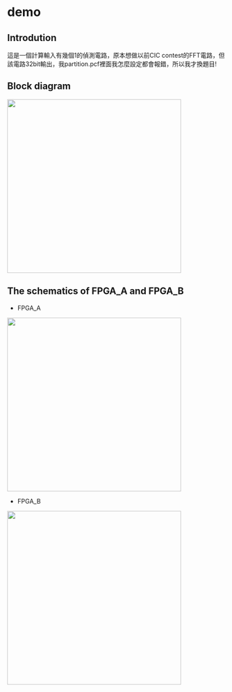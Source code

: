 # demo

## Introdution
這是一個計算輸入有幾個1的偵測電路，原本想做以前CIC contest的FFT電路，但該電路32bit輸出，我partition.pcf裡面我怎麼設定都會報錯，所以我才換題目!
## Block diagram

<img src="https://user-images.githubusercontent.com/117829285/233327992-0cf7e0bb-eaff-4c69-b135-84d6077f6a66.png" width="400">

## The schematics of FPGA_A and FPGA_B

- FPGA_A

<img src="https://user-images.githubusercontent.com/117829285/233331590-4f285acb-e6fb-4901-9136-f38459808058.png" width="400">

- FPGA_B

<img src="https://user-images.githubusercontent.com/117829285/233331958-fc7aaeb7-6025-44f4-907d-7d145ac3888c.png" width="400">




